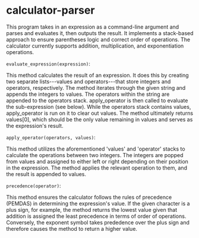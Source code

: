 # calculator-parser

This program takes in an expression as a command-line argument and parses and evaluates it, then outputs the result. It implements a stack-based approach to ensure parentheses logic and correct order of operations. The calculator currently supports addition, multiplication, and exponentiation operations.

``evaluate_expression(expression)``:

This method calculates the result of an expression. It does this by creating two separate lists---values and operators---that store integers and operators, respectively. The method iterates through the given string and appends the integers to values. The operators within the string are appended to the operators stack. apply_operator is then called to evaluate the sub-expression (see below). While the operators stack contains values, apply_operator is run on it to clear out values. The method ultimately returns values[0], which should be the only value remaining in values and serves as the expression's result.

``apply_operator(operators, values)``:

This method utilizes the aforementioned 'values' and 'operator' stacks to calculate the operations between two integers. The integers are popped from values and assigned to either left or right depending on their position in the expression. The method applies the relevant operation to them, and the result is appended to values.

``precedence(operator)``:

This method ensures the calculator follows the rules of precedence (PEMDAS) in determining the expression's value. If the given character is a plus sign, for example, the method returns the lowest value given that addition is assigned the least precedence in terms of order of operations. Conversely, the exponent symbol takes prededence over the plus sign and therefore causes the method to return a higher value.

